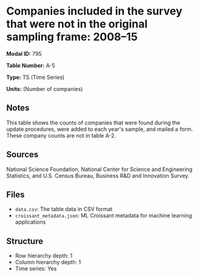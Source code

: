 # Companies included in the survey that were not in the original sampling frame: 2008–15

**Modal ID:** 795

**Table Number:** A-5

**Type:** TS (Time Series)

**Units:** (Number of companies)

## Notes

This table shows the counts of companies that were found during the update procedures, were added to each year's sample, and mailed a form. These company counts are not in table A-2.

## Sources

National Science Foundation, National Center for Science and Engineering Statistics, and U.S. Census Bureau, Business R&D and Innovation Survey.

## Files

- `data.csv`: The table data in CSV format
- `croissant_metadata.json`: ML Croissant metadata for machine learning applications

## Structure

- Row hierarchy depth: 1
- Column hierarchy depth: 1
- Time series: Yes
